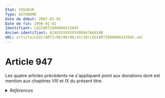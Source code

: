 ```yaml
---
État: VIGUEUR
Type: AUTONOME
Date de début: 2007-01-01
Date de fin: 2999-01-01
Identifiant: LEGIARTI000006433845
Ancien identifiant: ACAXXXXXXXX5X00947AAXXAB
URL: article/LEGI/ARTI/00/00/06/43/38/LEGIARTI000006433845.xml
---
```


<h1>Article 947</h1>

Les quatre articles précédents ne s'appliquent point aux donations dont est
mention aux chapitres VIII et IX du présent titre.


<details>
  <summary><em>Références</em></summary>

  <h2>Articles faisant référence à l'article</h2>
  
  <ul>
    <li>
      <a href="https://legal.tricoteuses.fr//redirection/LEGIARTI000006284843?vers=git&vers=legifrance">LOI n° 2006-728 du 23 juin 2006 portant réforme des successions et des libéralités - article 9 ENTIEREMENT_MODIF</a> MODIFICATION cible
    </li>
  </ul>
  
  <h2>Références faites par l'article</h2>
  
  <ul>
    <li>
      2006-06-23 MODIFICATION source <a href="https://legal.tricoteuses.fr//redirection/LEGIARTI000006284843?vers=git&vers=legifrance">LOI n° 2006-728 du 23 juin 2006 portant réforme des successions et des libéralités - article 9 ENTIEREMENT_MODIF</a>
    </li>
    <li>
      2999-01-01 SPEC_APPLI cible <a href="https://legal.tricoteuses.fr//redirection/LEGIARTI000006433834?vers=git&vers=legifrance">Code civil - article 944 AUTONOME VIGUEUR, en vigueur depuis le 2007-01-01</a>
    </li>
    <li>
      2999-01-01 SPEC_APPLI cible <a href="https://legal.tricoteuses.fr//redirection/LEGIARTI000006433841?vers=git&vers=legifrance">Code civil - article 945 AUTONOME VIGUEUR, en vigueur depuis le 2007-01-01</a>
    </li>
    <li>
      2999-01-01 SPEC_APPLI cible <a href="https://legal.tricoteuses.fr//redirection/LEGIARTI000006433843?vers=git&vers=legifrance">Code civil - article 946 AUTONOME VIGUEUR, en vigueur depuis le 2007-01-01</a>
    </li>
    <li>
      2999-01-01 SPEC_APPLI cible <a href="https://legal.tricoteuses.fr//redirection/LEGIARTI000006433871?vers=git&vers=legifrance">Code civil - article 951 AUTONOME VIGUEUR, en vigueur depuis le 2007-01-01</a>
    </li>
    <li>
      CODIFICATION source Loi 1803-05-03
    </li>
  </ul>
</details>
